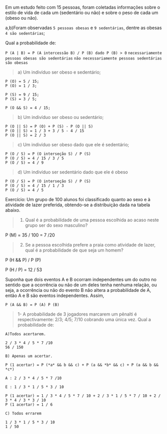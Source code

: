 Em um estudo feito com 15 pessoas, foram coletadas informações sobre o estilo
de vida de cada um (sedentário ou não) e sobre o peso de cada um (obeso ou
não).

a,b)Foram observadas `5 pessoas obesas` e `9 sedentárias`, dentre as obesas `4 são sedentárias`;

Qual a probabilidade de:

`P (A | B) = P (A intercessão B) / P (B) dado P (B) > 0`
`necessariamente pessoas obesas são sedentárias`
`não necessariamente pessoas sedentárias são obesas`

> a) Um indivíduo ser obeso e sedentário;

    P (O) = 5 / 15;
    P (O) = 1 / 3;

    P (S) = 9 / 15;
    P (S) = 3 / 5;

    P (O && S) = 4 / 15;

> b) Um indivíduo ser obeso ou sedentário;

    P (O || S) = P (O) + P (S) - P (O || S)
    P (O || S) = 1 / 3 + 3 / 5 - 4 / 15
    P (O || S) = 2 / 3

> c) Um indivíduo ser obeso dado que ele é sedentário;

    P (O / S) = P (O interseção S) / P (S)
    P (O / S) = 4 / 15 / 3 / 5
    P (O / S) = 4 / 9

> d) Um indivíduo ser sedentário dado que ele é obeso

    P (O / S) = P (O interseção S) / P (S)
    P (O / S) = 4 / 15 / 1 / 3
    P (O / S) = 4 / 5

Exercício: Um grupo de 100 alunos foi classificado quanto ao sexo e à atividade
de lazer preferida, obtendo-se a distribuição dada na tabela abaixo.

> 1. Qual é a probabilidade de uma pessoa escolhida ao acaso neste grupo ser do sexo masculino?

P (M) = 35 / 100 = 7 /20

> 2. Se a pessoa escolhida prefere a praia como atividade de lazer, qual é a probabilidade de que seja um homem?

P (H && P) / P (P)

P (H / P) = 12 / 53

Suponha que dois eventos A e B ocorram independentes um do outro no
sentido que a ocorrência ou não de um deles tenha nenhuma relação, ou
seja, a ocorrência ou não do evento B não altera a probabilidade de A, então
A e B são eventos independentes. Assim,

    P (A && B) = P (A) P (B)

> 1- A probabilidade de 3 jogadores marcarem um pênalti é respectivamente: 2/3; 4/5; 7/10 cobrando uma única vez. Qual a probabilidade de:

    A)Todos acertarem.

    2 / 3 * 4 / 5 * 7 /10
    56 / 150

    B) Apenas um acertar.

    P (1 acertar) = P (*a* && b && c) + P (a && *b* && c) + P (a && b && *c*)

    A : 2 / 3 * 4 / 5 * 7 /10

    E : 1 / 3 * 1 / 5 * 3 / 10

    P (1 acertar) = 1 / 3 * 4 / 5 * 7 / 10 + 2 / 3 * 1 / 5 * 7 / 10 + 2 / 3 * 4 / 3 * 3 / 10
    P (1 acertar) = 1 / 6

    C) Todos errarem

    1 / 3 * 1 / 5 * 3 / 10
    1 / 50
